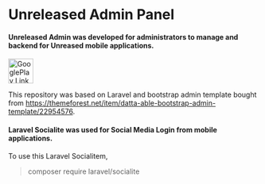 # Unreleased Admin Panel

#### Unreleased Admin was developed for administrators to manage and backend for Unreased mobile applications.

<a href='https://play.google.com/store/apps/details?id=com.appbestsmile.voicelikeme' target='_blank'><img height='50' style='border:0px;height:50px;' src='https://i.imgur.com/2PJ8fls.png' border='0' alt='GooglePlay Link' /></a>


This repository was based on Laravel and bootstrap admin template bought from https://themeforest.net/item/datta-able-bootstrap-admin-template/22954576.

#### Laravel Socialite was used for Social Media Login from mobile applications.
To use this Laravel Socialitem,
> composer require laravel/socialite
